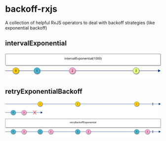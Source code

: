 # backoff-rxjs
A collection of helpful RxJS operators to deal with backoff strategies (like exponential backoff)

## intervalExponential
![Basic interval Exponential](./intervalExponentialBasic.svg)

## retryExponentialBackoff
![Retry Backoff Exponential Image](./retryBackoffExponential.svg)